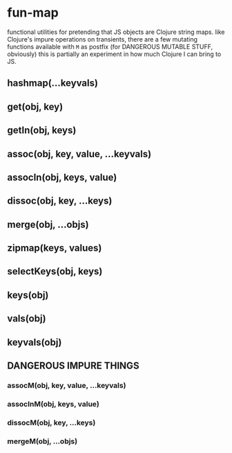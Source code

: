 # fun-map

  functional utilities for pretending that JS objects are Clojure string maps.
  like Clojure's impure operations on transients, there are a few mutating functions available with `M` as postfix (for DANGEROUS MUTABLE STUFF, obviously)
  this is partially an experiment in how much Clojure I can bring to JS.

## hashmap(…keyvals)
## get(obj, key)
## getIn(obj, keys)
## assoc(obj, key, value, …keyvals)
## assocIn(obj, keys, value)
## dissoc(obj, key, …keys)
## merge(obj, …objs)
## zipmap(keys, values)
## selectKeys(obj, keys)
## keys(obj)
## vals(obj)
## keyvals(obj)

## DANGEROUS IMPURE THINGS
### assocM(obj, key, value, …keyvals)
### assocInM(obj, keys, value)
### dissocM(obj, key, …keys)
### mergeM(obj, …objs)
